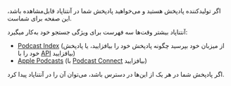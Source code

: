 اگر تولیدکننده پادپخش هستید و می‌خواهید پادپخش شما در آنتناپاد قابل‌مشاهده باشد، این صفحه برای شماست.

آنتناپاد بیشتر وقت‌ها سه فهرست برای ویژگی جستجو خود به‌کار میگیرد:

* [Podcast Index](https://podcastindex.org/) (از میزبان خود بپرسید چگونه پادپخش خود را بیافزایید، یا پادپخش خود را با [API](https://podcastindex-org.github.io/docs-api/#get-/add/byfeedurl) بیافزایید)
* [Apple Podcasts](https://podcasts.apple.com) (با [Podcast Connect](https://podcastsconnect.apple.com/) بیافزایید)

اگر پادپخش شما در هر یک از این‌ها در دسترس باشد، می‌توان آن را در آنتناپاد پیدا کرد.
